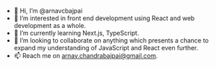 - 👋 Hi, I’m @arnavcbajpai
- 👀 I’m interested in front end development using React and web development as a whole.
- 🌱 I’m currently learning Next.js, TypeScript.
- 💞️ I’m looking to collaborate on anything which presents a chance to expand my understanding of JavaScript and React even further.
- 📫 Reach me on arnav.chandrabajpai@gmail.com.

<!---
arnavcbajpai/arnavcbajpai is a ✨ special ✨ repository because its `README.md` (this file) appears on your GitHub profile.
You can click the Preview link to take a look at your changes.
--->
